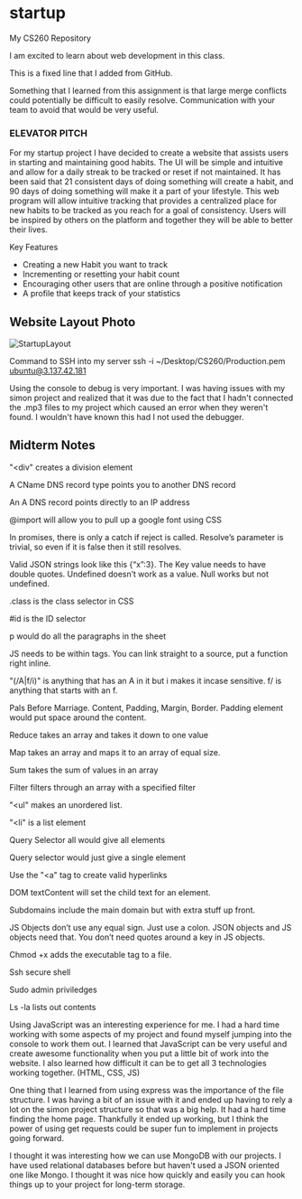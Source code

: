# startup
My CS260 Repository

I am excited to learn about web development in this class.

This is a fixed line that I added from GitHub.

Something that I learned from this assignment is that large merge conflicts could potentially be difficult to easily resolve. 
Communication with your team to avoid that would be very useful.

### ELEVATOR PITCH

For my startup project I have decided to create a website that assists users in starting and maintaining good habits. The UI will be simple and intuitive and allow for a daily streak to be tracked or reset if not maintained. It has been said that 21 consistent days of doing something will create a habit, and 90 days of doing something will make it a part of your lifestyle. This web program will allow intuitive tracking that provides a centralized place for new habits to be tracked as you reach for a goal of consistency. Users will be inspired by others on the platform and together they will be able to better their lives.

Key Features
- Creating a new Habit you want to track
- Incrementing or resetting your habit count
- Encouraging other users that are online through a positive notification
- A profile that keeps track of your statistics

## Website Layout Photo
![StartupLayout](https://user-images.githubusercontent.com/112889657/214948931-27d051f4-6edc-4298-8963-298b82fb7e3f.jpeg)

Command to SSH into my server ssh -i ~/Desktop/CS260/Production.pem ubuntu@3.137.42.181

Using the console to debug is very important. I was having issues with my simon project and realized that it was due to the fact that I hadn't connected the .mp3 files to my project which caused an error when they weren't found. I wouldn't have known this had I not used the debugger.


## Midterm Notes
"<div" creates a division element

A CName DNS record type points you to another DNS record

An A DNS record points directly to an IP address

@import will allow you to pull up a google font using CSS

In promises, there is only a catch if reject is called. Resolve’s parameter is trivial, so even if it is false then it still resolves.

Valid JSON strings look like this {“x”:3}. The Key value needs to have double quotes. Undefined doesn’t work as a value. Null works but not undefined.

.class is the class selector in CSS

#id is the ID selector

p would do all the paragraphs in the sheet

JS needs to be within <script> </script> tags. You can link straight to a source, put a function right inline.

"(/A|f/i)" is anything that has an A in it but i makes it incase sensitive. f/ is anything that starts with an f.

Pals Before Marriage. Content, Padding, Margin, Border. Padding element would put space around the content.

Reduce takes an array and takes it down to one value

Map takes an array and maps it to an array of equal size.

Sum takes the sum of values in an array

Filter filters through an array with a specified filter

"<ul" makes an unordered list.

"<li" is a list element

Query Selector all would give all elements

Query selector would just give a single element

Use the "<a" tag to create valid hyperlinks

DOM textContent will set the child text for an element.

Subdomains include the main domain but with extra stuff up front.

JS Objects don’t use any equal sign. Just use a colon. JSON objects and JS objects need that. You don’t need quotes around a key in JS objects.

Chmod +x adds the executable tag to a file.

Ssh secure shell

Sudo admin priviledges

Ls -la lists out contents

Using JavaScript was an interesting experience for me. I had a hard time working with some aspects of my project and found myself jumping into the console to work them out. I learned that JavaScript can be very useful and create awesome functionality when you put a little bit of work into the website. I also learned how difficult it can be to get all 3 technologies working together. (HTML, CSS, JS)

One thing that I learned from using express was the importance of the file structure. I was having a bit of an issue with it and ended up having to rely a lot on the simon project structure so that was a big help. It had a hard time finding the home page. Thankfully it ended up working, but I think the power of using get requests could be super fun to implement in projects going forward.

I thought it was interesting how we can use MongoDB with our projects. I have used relational databases before but haven't used a JSON oriented one like Mongo. I thought it was nice how quickly and easily you can hook things up to your project for long-term storage.
